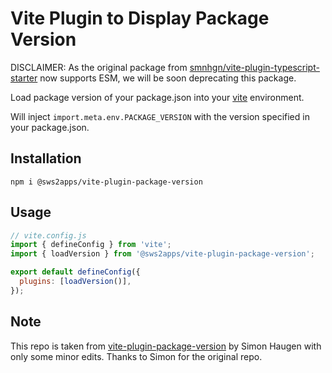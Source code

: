 # Vite Plugin to Display Package Version

DISCLAIMER: As the original package from [smnhgn/vite-plugin-typescript-starter](https://github.com/smnhgn/vite-plugin-package-version) now supports ESM, we will be soon deprecating this package.

Load package version of your package.json into your [vite](https://github.com/vitejs/vite) environment.

Will inject `import.meta.env.PACKAGE_VERSION` with the version specified in your package.json.

## Installation

```
npm i @sws2apps/vite-plugin-package-version
```

## Usage

```js
// vite.config.js
import { defineConfig } from 'vite';
import { loadVersion } from '@sws2apps/vite-plugin-package-version';

export default defineConfig({
  plugins: [loadVersion()],
});
```

## Note

This repo is taken from [vite-plugin-package-version](https://github.com/smnhgn/vite-plugin-package-version) by Simon Haugen with only some minor edits. Thanks to Simon for the original repo.
